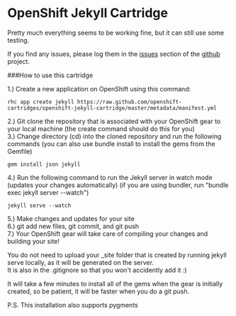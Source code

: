 # OpenShift Jekyll Cartridge

Pretty much everything seems to be working fine, but it can still use some testing.  

If you find any issues, please log them in the [issues](https://github.com/openshift-cartridges/openshift-jekyll-cartridge/issues) section of the [github](https://github.com/openshift-cartridges/openshift-jekyll-cartridge) project.  

###How to use this cartridge

1.)  Create a new application on OpenShift using this command:  

    rhc app create jekyll https://raw.github.com/openshift-cartridges/openshift-jekyll-cartridge/master/metadata/manifest.yml  
    
2.)  Git clone the repository that is associated with your OpenShift gear to your local machine  (the create command should do this for you)  
3.)  Change directory (cd) into the cloned repository and run the following commands (you can also use bundle install to install the gems from the Gemfile)

    gem install json jekyll

4.)  Run the following command to run the Jekyll server in watch mode (updates your changes automatically) (if you are using bundler, run "bundle exec jekyll server --watch")

    jekyll serve --watch

5.)  Make changes and updates for your site  
6.)  git add new files, git commit, and git push  
7.)  Your OpenShift gear will take care of compiling your changes and building your site!


You do not need to upload your _site folder that is created by running jekyll serve locally, as it will be generated on the server.  
It is also in the .gitignore so that you won't accidently add it :)


It will take a few minutes to install all of the gems when the gear is initially created, so be patient, it will be faster when you do a git push.

P.S. This installation also supports pygments  




